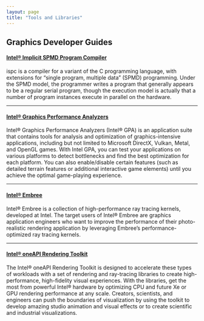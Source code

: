 ```yaml
---
layout: page
title: "Tools and Libraries"
---
```

<section class="box-container" markdown="1">

# Graphics Developer Guides

#### [Intel® Implicit SPMD Program Compiler](https://ispc.github.io/)

ispc is a compiler for a variant of the C programming language, with extensions for “single program, multiple data” (SPMD) programming. Under the SPMD model, the programmer writes a program that generally appears to be a regular serial program, though the execution model is actually that a number of program instances execute in parallel on the hardware.

<hr>

#### [Intel® Graphics Performance Analyzers](https://software.intel.com/content/www/us/en/develop/tools/graphics-performance-analyzers.html)

Intel® Graphics Performance Analyzers (Intel® GPA) is an application suite that contains tools for analysis and optimization of graphics-intensive applications, including but not limited to Microsoft DirectX, Vulkan, Metal, and OpenGL games. With Intel GPA, you can test your applications on various platforms to detect bottlenecks and find the best optimization for each platform. You can also enable/disable certain features (such as detailed terrain features or additional interactive game elements) until you achieve the optimal game-playing experience.

<hr>

#### [Intel® Embree](https://www.embree.org/)

Intel® Embree is a collection of high-performance ray tracing kernels, developed at Intel. The target users of Intel® Embree are graphics application engineers who want to improve the performance of their photo-realistic rendering application by leveraging Embree’s performance-optimized ray tracing kernels.

<hr>

#### [Intel® oneAPI Rendering Toolkit](https://software.intel.com/content/www/us/en/develop/tools/oneapi/rendering-toolkit.html#gs.0qh51v)

The Intel® oneAPI Rendering Toolkit is designed to accelerate these types of workloads with a set of rendering and ray-tracing libraries to create high-performance, high-fidelity visual experiences. With the libraries, get the most from powerful Intel® hardware by optimizing CPU and future Xe or GPU rendering performance at any scale. Creators, scientists, and engineers can push the boundaries of visualization by using the toolkit to develop amazing studio animation and visual effects or to create scientific and industrial visualizations.

</section>